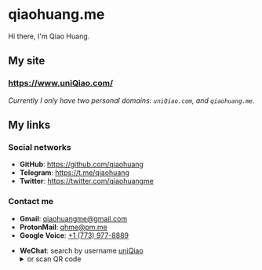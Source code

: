 # qiaohuang.me

Hi there, I'm Qiao Huang.

## My site

### <https://www.uniQiao.com/>

_Currently I only have two personal domains: `uniQiao.com`, and `qiaohuang.me`._

## My links

### Social networks

- **GitHub**: <https://github.com/qiaohuang>
- **Telegram**: <https://t.me/qiaohuang>
- **Twitter**: <https://twitter.com/qiaohuangme>

### Contact me

- **Gmail**: <qiaohuangme@gmail.com>
- **ProtonMail**: <qhme@pm.me>
- **Google Voice**: <a href="tel:+17739778889">+1 (773) 977-8889</a>
<ul><li>
  <b>WeChat</b>: search by username <ins>uniQiao</ins>
  <details><summary>or scan QR code</summary>
    <img width="132" src="/wechat-qrcode.jpg">
  </details>
</li><ul>
